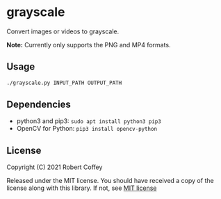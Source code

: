 # grayscale

Convert images or videos to grayscale.

**Note:** Currently only supports the PNG and MP4 formats.

## Usage

```bash
./grayscale.py INPUT_PATH OUTPUT_PATH
```

## Dependencies

- python3 and pip3: `sudo apt install python3 pip3`
- OpenCV for Python: `pip3 install opencv-python`

## License

Copyright (C) 2021 Robert Coffey

Released under the MIT license. You should have received a copy of the
license along with this library. If not, see
[MIT license](https://opensource.org/licenses/MIT)
